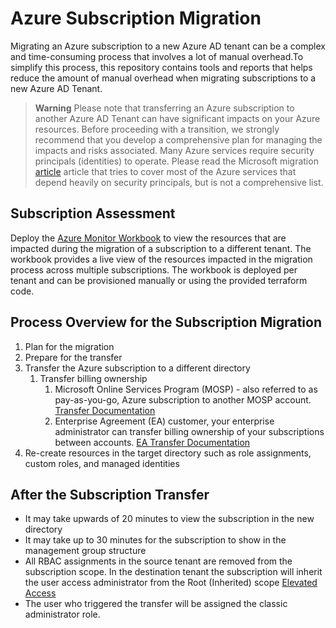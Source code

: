 # Azure Subscription Migration

Migrating an Azure subscription to a new Azure AD tenant can be a complex and time-consuming process that involves a lot of manual overhead.To simplify this process, this repository contains tools and reports that helps reduce the amount of manual overhead when migrating subscriptions to a new Azure AD Tenant.

> **Warning**
> Please note that transferring an Azure subscription to another Azure AD Tenant can have significant impacts on your Azure resources. Before proceeding with a transition, we strongly recommend that you develop a comprehensive plan for managing the impacts and risks associated. Many Azure services require security principals (identities) to operate. Please read the Microsoft migration [article][ms_transfer_sub] article that tries to cover most of the Azure services that depend heavily on security principals, but is not a comprehensive list.

## Subscription Assessment

Deploy the [Azure Monitor Workbook][az_sub_workbook] to view the resources that are impacted during the migration of a subscription to a different tenant. The workbook provides a live view of the resources impacted in the migration process across multiple subscriptions. The workbook is deployed per tenant and can be provisioned manually or using the provided terraform code.

## Process Overview for the Subscription Migration

1. Plan for the migration
2. Prepare for the transfer
3. Transfer the Azure subscription to a different directory
   1. Transfer billing ownership
      1. Microsoft Online Services Program (MOSP) - also referred to as pay-as-you-go, Azure subscription to another MOSP account. [Transfer Documentation][MOSP_Transfer]
      2. Enterprise Agreement (EA) customer, your enterprise administrator can transfer billing ownership of your subscriptions between accounts. [EA Transfer Documentation][ea_transfer]
4. Re-create resources in the target directory such as role assignments, custom roles, and managed identities

## After the Subscription Transfer

* It may take upwards of 20 minutes to view the subscription in the new directory
* It may take up to 30 minutes for the subscription to show in the management group structure
* All RBAC assignments in the source tenant are removed from the subscription scope. In the destination tenant the subscription will inherit the user access administrator from the Root (Inherited) scope [Elevated Access][ms_elevated_access]
* The user who triggered the transfer will be assigned the classic administrator role.



<!--- Link Ref --->
[ms_transfer_sub]: https://learn.microsoft.com/azure/role-based-access-control/transfer-subscription
[az_sub_workbook]: az_workbooks/README.md
[ms_elevated_access]: https://learn.microsoft.com/en-us/azure/role-based-access-control/elevate-access-global-admin#how-does-elevated-access-work
[ms_transfer_bill]: https://learn.microsoft.com/azure/cost-management-billing/manage/billing-subscription-transfer
[MOSP_Transfer]: https://learn.microsoft.com/en-us/azure/cost-management-billing/manage/billing-subscription-transfer
[ea_transfer]: https://learn.microsoft.com/en-us/azure/cost-management-billing/manage/ea-portal-administration#change-azure-subscription-or-account-ownership
<!--- Link Ref --->
